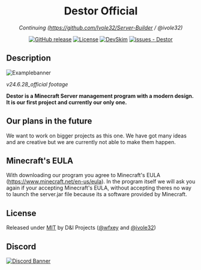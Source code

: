 <div align="center">
  
# Destor Official

*Continuing (https://github.com/Ivole32/Server-Builder / @ivole32)*

[![GitHub release](https://img.shields.io/github/release/wfxey/Destor?include_prereleases=&sort=semver&color=blue)](https://github.com/wfxey/Destor/releases/)
[![License](https://img.shields.io/badge/License-MIT-blue)](#license)
[![DevSkim](https://github.com/wfxey/Destor/actions/workflows/devskim.yml/badge.svg)](https://github.com/wfxey/Destor/actions/workflows/devskim.yml)
[![issues - Destor](https://img.shields.io/github/issues/wfxey/Destor)](https://github.com/wfxey/Destor/issues)

</div>

## Description

![Examplebanner](https://github.com/D-I-Projects/Destor/assets/158351052/2b6481aa-d934-46b0-8575-22c4b7069258)

*v24.6.28_official footage*

**Destor is a Minecraft Server management program with a modern design. It is our first project and currently our only one.**

## Our plans in the future
We want to work on bigger projects as this one. We have got many ideas and are creative but we are currently not able to make them happen.

## Minecraft's EULA

With downloading our program you agree to Minecraft's EULA (https://www.minecraft.net/en-us/eula).
In the program itself we will ask you again if your accepting Minecraft's EULA, without accepting theres no way to launch the server.jar file because its a software provided by Minecraft.

## License

Released under [MIT](/LICENSE) by D&I Projects ([@wfxey](https://github.com/wfxey) and [@ivole32](https://github.com/ivole32))

## Discord
[![Discord Banner](https://discord.com/api/guilds/1230908371490570314/widget.png?style=banner2)](https://discord.gg/mrW2b69Q9X)
